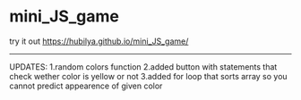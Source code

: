 # mini_JS_game
try it out
https://hubilya.github.io/mini_JS_game/
___________________________________________________________
UPDATES:
1.random colors function
2.added button with statements that check wether color is yellow or not
3.added for loop that sorts array so you cannot predict appearence of given color
